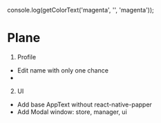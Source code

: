 console.log(getColorText('magenta', '', 'magenta'));

# Plane

1. Profile
- Edit name with only one chance
- 

2. UI
- Add base AppText without react-native-papper
- Add Modal window: store, manager, ui